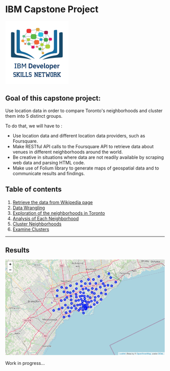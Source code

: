 # IBM Capstone Project
![logo Cognitive Class](cc-logo-square.png)

## Goal of this capstone project: 

Use location data in order to compare Toronto's neighborhoods and cluster them into 5 distinct groups.

To do that, we will have to :
- Use location data and different location data providers, such as Foursquare.
- Make RESTful API calls to the Foursquare API to retrieve data about venues in different neighborhoods around the world.
- Be creative in situations where data are not readily available by scraping web data and parsing HTML code.
- Make use of Folium library to generate maps of geospatial data and to communicate results and findings.

## Table of contents
<div class="alert alert-block alert-info" style="margin-top: 20px">
  
1. [Retrieve the data from Wikipedia page](#retrieve_wikipedia)
2. [Data Wrangling](#data_wrangling)
3. [Exploration of the neighborhoods in Toronto](#exploration)
4. [Analysis of Each Neighborhood](#analysis_neighborhood)
5. [Cluster Neighborhoods](#cluster_neighborhoods)
6. [Examine Clusters](#clusters)
</div>
<hr>

## Results
![toronto_neighborhoods](toronto_neighborhoods.png)

Work in progress...
